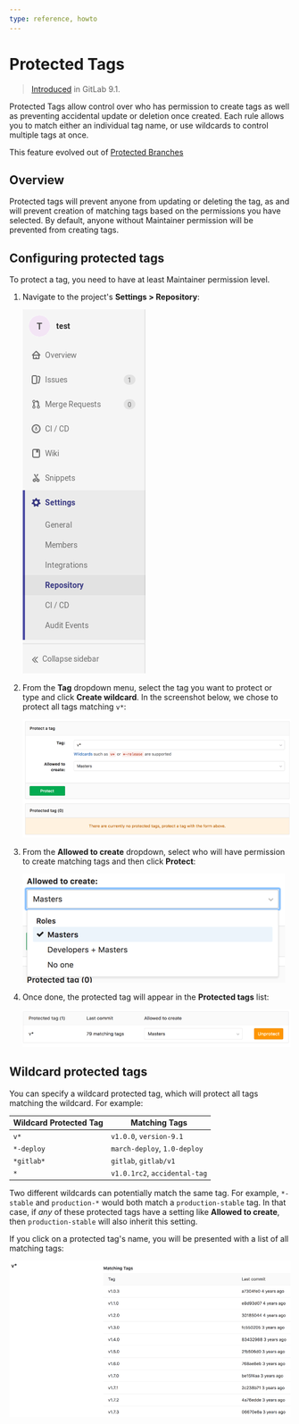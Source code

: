 ```yaml
---
type: reference, howto
---
```


# Protected Tags

> [Introduced][ce-10356] in GitLab 9.1.

Protected Tags allow control over who has permission to create tags as well as preventing accidental update or deletion once created. Each rule allows you to match either an individual tag name, or use wildcards to control multiple tags at once.

This feature evolved out of [Protected Branches](protected_branches.md)

## Overview

Protected tags will prevent anyone from updating or deleting the tag, as and will prevent creation of matching tags based on the permissions you have selected. By default, anyone without Maintainer permission will be prevented from creating tags.

## Configuring protected tags

To protect a tag, you need to have at least Maintainer permission level.

1. Navigate to the project's **Settings > Repository**:

    ![Repository Settings](img/project_repository_settings.png)

1. From the **Tag** dropdown menu, select the tag you want to protect or type and click **Create wildcard**. In the screenshot below, we chose to protect all tags matching `v*`:

    ![Protected tags page](img/protected_tags_page.png)

1. From the **Allowed to create** dropdown, select who will have permission to create matching tags and then click **Protect**:

    ![Allowed to create tags dropdown](img/protected_tags_permissions_dropdown.png)

1. Once done, the protected tag will appear in the **Protected tags** list:

    ![Protected tags list](img/protected_tags_list.png)

## Wildcard protected tags

You can specify a wildcard protected tag, which will protect all tags
matching the wildcard. For example:

| Wildcard Protected Tag | Matching Tags                 |
|------------------------|-------------------------------|
| `v*`                   | `v1.0.0`, `version-9.1`       |
| `*-deploy`             | `march-deploy`, `1.0-deploy`  |
| `*gitlab*`             | `gitlab`, `gitlab/v1`         |
| `*`                    | `v1.0.1rc2`, `accidental-tag` |

Two different wildcards can potentially match the same tag. For example,
`*-stable` and `production-*` would both match a `production-stable` tag.
In that case, if _any_ of these protected tags have a setting like
**Allowed to create**, then `production-stable` will also inherit this setting.

If you click on a protected tag's name, you will be presented with a list of
all matching tags:

![Protected tag matches](img/protected_tag_matches.png)

<!-- ## Troubleshooting

Include any troubleshooting steps that you can foresee. If you know beforehand what issues
one might have when setting this up, or when something is changed, or on upgrading, it's
important to describe those, too. Think of things that may go wrong and include them here.
This is important to minimize requests for support, and to avoid doc comments with
questions that you know someone might ask.

Each scenario can be a third-level heading, e.g. `### Getting error message X`.
If you have none to add when creating a doc, leave this section in place
but commented out to help encourage others to add to it in the future. -->

[ce-10356]: https://gitlab.com/gitlab-org/gitlab-ce/merge_requests/10356 "Protected Tags"

